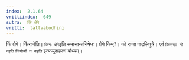 ```yaml
---
index:  2.1.64
vrittiindex:  649
sutra:  किं क्षेपे
vritti:  tattvabodhini 
---
```


किं क्षेपे। किंराजेति। `किमः क्षेपे`इति समासान्तनिषेधः। क्षेपे किम्?। को राजा पाटलिपुत्रे। एवं `किंसखा यो दहति` `किंगौर्यो न वहति` इत्यप्युदाहरणं बोध्यम्।

